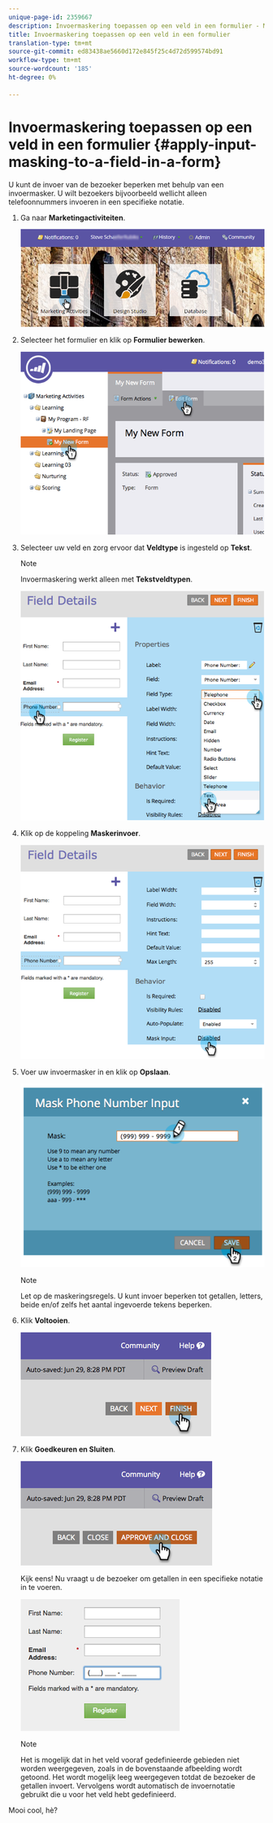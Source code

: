 ```yaml
---
unique-page-id: 2359667
description: Invoermaskering toepassen op een veld in een formulier - Marketo Docs - Productdocumentatie
title: Invoermaskering toepassen op een veld in een formulier
translation-type: tm+mt
source-git-commit: ed83438ae5660d172e845f25c4d72d599574bd91
workflow-type: tm+mt
source-wordcount: '185'
ht-degree: 0%

---
```



# Invoermaskering toepassen op een veld in een formulier {#apply-input-masking-to-a-field-in-a-form}

U kunt de invoer van de bezoeker beperken met behulp van een invoermasker. U wilt bezoekers bijvoorbeeld wellicht alleen telefoonnummers invoeren in een specifieke notatie.

1. Ga naar **Marketingactiviteiten**.

   ![](assets/login-marketing-activities-4.png)

1. Selecteer het formulier en klik op **Formulier bewerken**.

   ![](assets/image2014-9-15-13-3a40-3a44.png)

1. Selecteer uw veld en zorg ervoor dat **Veldtype** is ingesteld op **Tekst**.

   >[!NOTE]
   >
   >Invoermaskering werkt alleen met **Tekstveldtypen**.

   ![](assets/image2014-9-15-13-3a40-3a53.png)

1. Klik op de koppeling **Maskerinvoer**.

   ![](assets/image2014-9-15-13-3a41-3a3.png)

1. Voer uw invoermasker in en klik op **Opslaan**.

   ![](assets/image2014-9-15-13-3a41-3a14.png)

   >[!NOTE]
   >
   >Let op de maskeringsregels. U kunt invoer beperken tot getallen, letters, beide en/of zelfs het aantal ingevoerde tekens beperken.

1. Klik **Voltooien**.

   ![](assets/image2014-9-15-13-3a41-3a22.png)

1. Klik **Goedkeuren en Sluiten**.

   ![](assets/image2014-9-15-13-3a41-3a28.png)

   Kijk eens! Nu vraagt u de bezoeker om getallen in een specifieke notatie in te voeren.

   ![](assets/image2014-9-15-13-3a41-3a39.png)

   >[!NOTE]
   >
   >Het is mogelijk dat in het veld vooraf gedefinieerde gebieden niet worden weergegeven, zoals in de bovenstaande afbeelding wordt getoond. Het wordt mogelijk leeg weergegeven totdat de bezoeker de getallen invoert. Vervolgens wordt automatisch de invoernotatie gebruikt die u voor het veld hebt gedefinieerd.

Mooi cool, hè?
